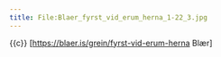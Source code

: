 ```yaml
---
title: File:Blaer_fyrst_vid_erum_herna_1-22_3.jpg
---
```


{{c}} [https://blaer.is/grein/fyrst-vid-erum-herna Blær]
